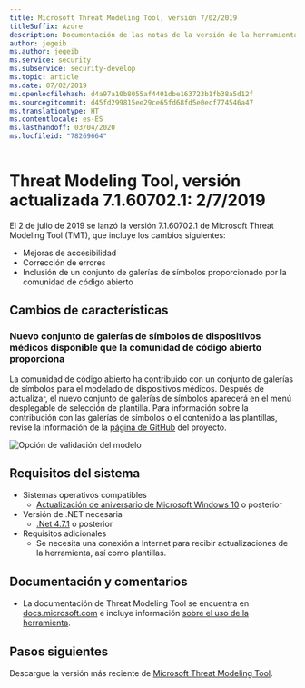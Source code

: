 ```yaml
---
title: Microsoft Threat Modeling Tool, versión 7/02/2019
titleSuffix: Azure
description: Documentación de las notas de la versión de la herramienta de modelado de amenazas
author: jegeib
ms.author: jegeib
ms.service: security
ms.subservice: security-develop
ms.topic: article
ms.date: 07/02/2019
ms.openlocfilehash: d4a97a10b8055af4401dbe163723b1fb38a5d12f
ms.sourcegitcommit: d45fd299815ee29ce65fd68fd5e0ecf774546a47
ms.translationtype: HT
ms.contentlocale: es-ES
ms.lasthandoff: 03/04/2020
ms.locfileid: "78269664"
---
```

# <a name="threat-modeling-tool-update-release-71607021---722019"></a>Threat Modeling Tool, versión actualizada 7.1.60702.1: 2/7/2019

El 2 de julio de 2019 se lanzó la versión 7.1.60702.1 de Microsoft Threat Modeling Tool (TMT), que incluye los cambios siguientes:

- Mejoras de accesibilidad
- Corrección de errores
- Inclusión de un conjunto de galerías de símbolos proporcionado por la comunidad de código abierto

## <a name="feature-changes"></a>Cambios de características

### <a name="a-new-medical-devices-stencil-set-provided-by-the-open-source-community-is-available"></a>Nuevo conjunto de galerías de símbolos de dispositivos médicos disponible que la comunidad de código abierto proporciona

La comunidad de código abierto ha contribuido con un conjunto de galerías de símbolos para el modelado de dispositivos médicos. Después de actualizar, el nuevo conjunto de galerías de símbolos aparecerá en el menú desplegable de selección de plantilla. Para información sobre la contribución con las galerías de símbolos o el contenido a las plantillas, revise la información de la [página de GitHub](https://github.com/Microsoft/threat-modeling-templates) del proyecto.

![Opción de validación del modelo](./media/threat-modeling-tool-releases-71607021/tmt-template-selection.png)

## <a name="system-requirements"></a>Requisitos del sistema

- Sistemas operativos compatibles
  - [Actualización de aniversario de Microsoft Windows 10](https://blogs.windows.com/windowsexperience/2016/08/02/how-to-get-the-windows-10-anniversary-update/#HTkoK5Zdv0g2F2Zq.97) o posterior
- Versión de .NET necesaria
  - [.Net 4.7.1](https://go.microsoft.com/fwlink/?LinkId=863262) o posterior
- Requisitos adicionales
  - Se necesita una conexión a Internet para recibir actualizaciones de la herramienta, así como plantillas.

## <a name="documentation-and-feedback"></a>Documentación y comentarios

- La documentación de Threat Modeling Tool se encuentra en [docs.microsoft.com](threat-modeling-tool.md) e incluye información [sobre el uso de la herramienta](threat-modeling-tool-getting-started.md).

## <a name="next-steps"></a>Pasos siguientes

Descargue la versión más reciente de [Microsoft Threat Modeling Tool](https://aka.ms/threatmodelingtool).
